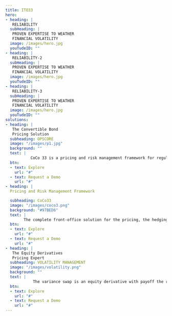 ```yaml
---
title: ITO33
hero:
- heading: | 
   RELIABILITY 
  subHeading: |
   PROVEN EXPERTISE TO WEATHER   
   FINANCIAL VOLATILITY
  image: /images/hero.jpg
  youTudeID: ""
- heading: | 
   RELIABILITY-2
  subHeading: |
   PROVEN EXPERTISE TO WEATHER   
   FINANCIAL VOLATILITY
  image: /images/hero.jpg
  youTudeID: ""
- heading: | 
   RELIABILITY-3
  subHeading: |
   PROVEN EXPERTISE TO WEATHER   
   FINANCIAL VOLATILITY
  image: /images/hero.jpg
  youTudeID: ""
solutions:
- heading: |
   The Convertible Bond 
   Pricing Solution
  subheading: OPSCORE
  image: "/images/p1.jpg"
  background: ""
  text: |
           CoCo 33 is a pricing and risk management framework for regulatory capital securities issued by banks following the Basel III capital adequacy requirements.            It relies on a powerful equity-to-credit regime switching reduced form model with stochastic bail-in intensities and stochastic credit to analyse AT1 CoCo              bonds, perpetual non-cumulative preferred shares and Tier 2 bonds issued by banks.
  btn:
  - text: Explore
    url: "#"
  - text: Request a Demo
    url: "#"
- heading: |
  Pricing and Risk Management Framework

  subheading: CoCo33
  image: "/images/coco3.png"
  background: "#97BED6"
  text: |
        The complete front-office solution for the pricing, the hedging and the analysis of convertible securities.  It consists of three components: a data model of            terms and conditions, a pricing engine and an excel front-end.
  btn:
  - text: Explore
    url: "#"
  - text: Request a Demo
    url: "#"
- heading: |
   The Equity Derivatives 
   Pricing Expert
  subheading: VOLATILITY MANAGEMENT
  image: "/images/volatility.png"
  background: ""
  text: |
            The variance swap is an equity derivative with payoff the realized variance of the underlying equity or index. Equity-to-Credit is the new form of                      volatility arbitrage. Credit risk (through the probability of the underlying equity jumping to zero) adds a component to option premium that cannot be                 financed by the usual rebalancing of the delta hedge issuing from the Black-Scholes-Merton model
  btn:
  - text: Explore
    url: "#"
  - text: Request a Demo
    url: "#"
---
```



